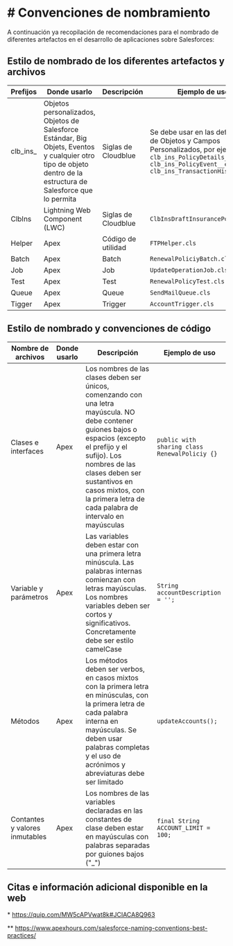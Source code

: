 # # Convenciones de nombramiento

A continuación ya recopilación de recomendaciones para el nombrado de diferentes artefactos en el desarrollo de aplicaciones sobre Salesforces:

## Estilo de nombrado de los diferentes artefactos y archivos

| Prefijos | Donde usarlo | Descripción          | Ejemplo de uso                              |
| -------- | ------------ | ------------------- | ------------------------------------------- |
| clb_ins_ | Objetos personalizados, Objetos de Salesforce Estándar, Big Objets, Eventos y cualquier otro tipo de objeto dentro de la estructura de Salesforce que lo permita | Siglas de Cloudblue | Se debe usar en las definiciones de Objetos y Campos Personalizados, por ejemplo: <code>clb_ins_PolicyDetails__c, clb_ins_PolicyEvent__e, clb_ins_TransactionHistory__b</code> |
| ClbIns  | Lightning Web Component (LWC) | Siglas de Cloudblue | <code>ClbInsDraftInsurancePolicy.cls</code> |
| Helper   | Apex         | Código de utilidad  | <code>FTPHelper.cls</code>                  |
| Batch    | Apex         | Batch               | <code>RenewalPoliciyBatch.cls</code>        |
| Job      | Apex         | Job                 | <code>UpdateOperationJob.cls</code>         |
| Test     | Apex         | Test                | <code>RenewalPolicyTest.cls</code>          |
| Queue    | Apex         | Queue               | <code>SendMailQueue.cls</code>              |
| Tigger   | Apex         | Trigger             | <code>AccountTrigger.cls</code>             |

## Estilo de nombrado y convenciones de código

| Nombre de archivos             | Donde usarlo | Descripción                                                                                                                                                                                                                                                                                  | Ejemplo de uso                                           |
| ------------------------------ | ------------ | -------------------------------------------------------------------------------------------------------------------------------------------------------------------------------------------------------------------------------------------------------------------------------------------- | -------------------------------------------------------- |
| Clases e interfaces            | Apex         | Los nombres de las clases deben ser únicos, comenzando con una letra mayúscula. NO debe contener guiones bajos o espacios (excepto el prefijo y el sufijo). Los nombres de las clases deben ser sustantivos en casos mixtos, con la primera letra de cada palabra de intervalo en mayúsculas | <code>public with sharing class RenewalPoliciy {}</code> |
| Variable y parámetros          | Apex         | Las variables deben estar con una primera letra minúscula. Las palabras internas comienzan con letras mayúsculas. Los nombres variables deben ser cortos y significativos. Concretamente debe ser estilo camelCase                                                                           | <code>String accountDescription = '';</code>             |
| Métodos                        | Apex         | Los métodos deben ser verbos, en casos mixtos con la primera letra en minúsculas, con la primera letra de cada palabra interna en mayúsculas. Se deben usar palabras completas y el uso de acrónimos y abreviaturas debe ser limitado                                                        | <code>updateAccounts();</code>                           |
| Contantes y valores inmutables | Apex         | Los nombres de las variables declaradas en las constantes de clase deben estar en mayúsculas con palabras separadas por guiones bajos ("\_")                                                                                                                                                 | <code>final String ACCOUNT_LIMIT = 100;</code>           |

## Citas e información adicional disponible en la web

\* https://quip.com/MW5cAPVwat8k#JCIACA8Q963

\*\* https://www.apexhours.com/salesforce-naming-conventions-best-practices/
